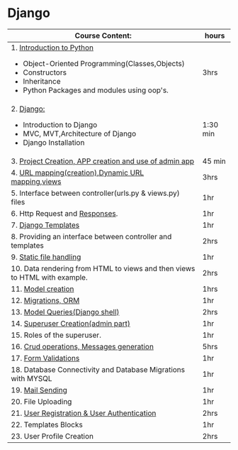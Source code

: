 # Django
| Course Content:| hours |
|-------|-------|
| 1. [Introduction to Python](https://github.com/GirishaDevara/notes-2020/blob/master/django/Introduction%20to%20Python.md) <ul><li>Object-Oriented Programming(Classes,Objects)</li><li>Constructors</li><li>Inheritance</li><li>Python Packages and modules using oop's.</li></ul>| 3hrs|	 
| 2. [Django:](https://github.com/GirishaDevara/notes-2020/blob/master/django/Django-introduction/README.md) <ul><li>Introduction to Django</li><li>MVC, MVT,Architecture of Django</li><li>Django Installation</li></ul>| 1:30 min |
| 3. [Project Creation, APP creation and use of admin app](https://github.com/GirishaDevara/notes-2020/blob/master/django/Project%20Creation%2C%20APP%20creation%20and%20use%20of%20admin%20app.md) | 45 min |
| 4. [URL mapping(creation),Dynamic URL mapping,views](https://github.com/GirishaDevara/notes-2020/blob/master/django/URL%20mapping(creation)%2CDynamic%20URL%20mapping%2Cviews.md) | 3hrs |
| 5. Interface between controller(urls.py & views.py) files| 1hr |
| 6. Http Request and [Responses](https://github.com/GirishaDevara/notes-2020/blob/master/django/URL%20mapping(creation),Dynamic%20URL%20mapping,views.md#dynamic-url-mapping-and-http-responses).| 1hr |
| 7. [Django Templates](https://github.com/GAlekhya123/documentation/blob/master/Django_templates.md)  | 1hr | 
| 8. Providing an interface between controller and templates | 2hrs |
| 9. [Static file handling](https://github.com/GAlekhya123/documentation/blob/master/Static_File_Handling.md) | 1hr |
| 10. Data rendering from HTML to views and then views to HTML with example.| 2hrs | 
| 11. [Model creation](https://github.com/GirishaDevara/crrcoe/blob/master/oop%2Cand%20file%20handling/oop.ipynb) | 1hrs |
| 12. [Migrations, ORM](https://github.com/GirishaDevara/notes-2020/blob/master/model%20creation%2C%20migrations%2C%20ORM%2C%20Model%20Queries.md#sync-with-database) | 1hr |
| 13. [Model Queries(Django shell)](https://github.com/GirishaDevara/notes-2020/blob/master/model%20creation%2C%20migrations%2C%20ORM%2C%20Model%20Queries.md#model-queries-using-django-shell) | 2hrs |
| 14. [Superuser Creation(admin part)](https://github.com/GirishaDevara/notes-2020/blob/master/Superuser%20and%20Role%20of%20superuser.md)| 1hr |
| 15. Roles of the superuser. | 1hr |
| 16. [Crud operations, Messages generation](https://github.com/GirishaDevara/notes-2020/blob/master/crud%20operations.md) | 5hrs |
| 17. [Form Validations](https://github.com/GirishaDevara/notes-2020/blob/master/forms%20and%20email%20(course%20project).md) | 1hr |
| 18. Database Connectivity and Database Migrations with MYSQL | 1hr |
| 19. [Mail Sending](https://github.com/GirishaDevara/notes-2020/blob/master/forms%20and%20email%20(course%20project).md#email-sending) | 1hr |
| 20. File Uploading | 1hr |
| 21. [User Registration & User Authentication](https://github.com/boppanaravisastry/UserRegisterandAuthentication) | 2hrs |
| 22. Templates Blocks | 1hr |
| 23. User Profile Creation | 2hrs |
